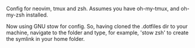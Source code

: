 Config for neovim, tmux and zsh. Assumes you have oh-my-tmux, and oh-my-zsh installed.

Now using GNU stow for config. So, having cloned the .dotfiles dir to your machine, navigate to the folder and type, for example, 'stow zsh' to create the symlink in your home folder.
